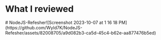 <h1>What I reviewed</h1>
# NodeJS-Refesher![Screenshot 2023-10-07 at 1 16 18 PM](https://github.com/Wyld7K/NodeJS-Refesher/assets/82008705/a9d082b3-ca5d-45c4-b62e-aa877476b5ed)
